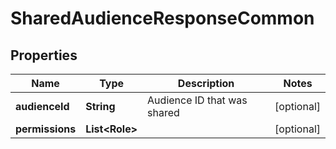

# SharedAudienceResponseCommon


## Properties

| Name | Type | Description | Notes |
|------------ | ------------- | ------------- | -------------|
|**audienceId** | **String** | Audience ID that was shared |  [optional] |
|**permissions** | **List&lt;Role&gt;** |  |  [optional] |




